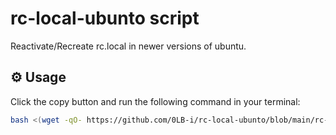 # rc-local-ubunto script

Reactivate/Recreate rc.local in newer versions of ubuntu.

## ⚙️ Usage

Click the copy button and run the following command in your terminal:

```bash
bash <(wget -qO- https://github.com/0LB-i/rc-local-ubunto/blob/main/rc-local-ubunto.sh)
